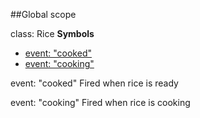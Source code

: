 ##Global scope
<a name="Rice"></a>

class: Rice
**Symbols**  
  * [event: "cooked"](#Rice#event_cooked)
  * [event: "cooking"](#Rice#event_cooking)

<a name="Rice#event_cooked"></a>
event: "cooked"
Fired when rice is ready

<a name="Rice#event_cooking"></a>
event: "cooking"
Fired when rice is cooking

